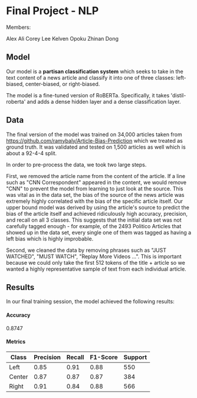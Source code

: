 # Final Project - NLP

Members:

Alex Ali
Corey Lee
Kelven Opoku
Zhinan Dong


## Model

Our model is a **partisan classification system** which seeks to take in the text content of a news article and classify it into one of three classes: left-biased, center-biased, or right-biased. 

The model is a fine-tuned version of RoBERTa. Specifically, it takes 'distil-roberta' and adds a dense hidden layer and a dense classification layer.

## Data 
The final version of the model was trained on 34,000 articles taken from https://github.com/ramybaly/Article-Bias-Prediction which we treated as ground truth. It was validated and tested on 1,500 articles as well which is about a 92-4-4 split. 

In order to pre-process the data, we took two large steps. 

First, we removed the article name from the content of the article. If a line such as "CNN Correspondent" appeared in the content, we would remove "CNN" to prevent the model from learning to just look at the source. This was vital as in the data set, the bias of the source of the news article was extremely highly correlated with the bias of the specific article itself. Our upper bound model was derived by using the article's source to predict the bias of the article itself and achieved ridiculously high accuracy, precision, and recall on all 3 classes. This suggests that the initial data set was not carefully tagged enough - for example, of the 2493 Politico Articles that showed up in the data set, every single one of them was tagged as having a left bias which is highly improbable.

Second, we cleaned the data by removing phrases such as "JUST WATCHED", "MUST WATCH", "Replay More Videos ...". This is important because we could only take the first 512 tokens of the title + article so we wanted a highly representative sample of text from each individual article. 

## Results

In our final training session, the model achieved the following results:

#### Accuracy
0.8747
#### Metrics
| Class  | Precision | Recall | F1-Score | Support |
|--------|-----------|--------|----------|---------|
| Left   | 0.85      | 0.91   | 0.88     | 550     |
| Center | 0.87      | 0.87   | 0.87     | 384     |
| Right  | 0.91      | 0.84   | 0.88     | 566     |
